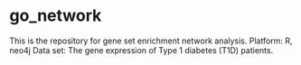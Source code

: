 # go_network

This is the repository for gene set enrichment network analysis.
Platform: R, neo4j
Data set: The gene expression of Type 1 diabetes (T1D) patients.
